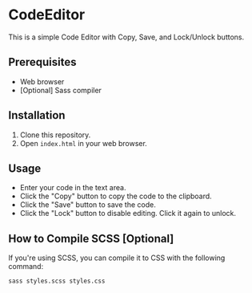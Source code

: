 # CodeEditor
This is a simple Code Editor with Copy, Save, and Lock/Unlock buttons.

## Prerequisites
- Web browser
- [Optional] Sass compiler

## Installation
1. Clone this repository.
2. Open `index.html` in your web browser.

## Usage
- Enter your code in the text area.
- Click the "Copy" button to copy the code to the clipboard.
- Click the "Save" button to save the code.
- Click the "Lock" button to disable editing. Click it again to unlock.

## How to Compile SCSS [Optional]
If you're using SCSS, you can compile it to CSS with the following command:
```bash
sass styles.scss styles.css
